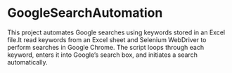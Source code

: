 # GoogleSearchAutomation
This project automates Google searches using keywords stored in an Excel file.It read keywords from an Excel sheet and Selenium WebDriver to perform searches in Google Chrome. The script loops through each keyword, enters it into Google’s search box, and initiates a search automatically.
